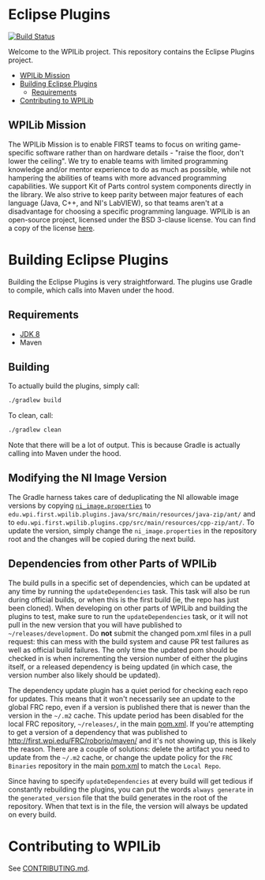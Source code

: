 # Eclipse Plugins

[![Build Status](https://travis-ci.org/wpilibsuite/EclipsePlugins.svg?branch=master)](https://travis-ci.org/wpilibsuite/EclipsePlugins)

Welcome to the WPILib project. This repository contains the Eclipse Plugins project.

- [WPILib Mission](#wpilib-mission)
- [Building Eclipse Plugins](#building-eclipse-plugins)
    - [Requirements](#requirements)
- [Contributing to WPILib](#contributing-to-wpilib)

## WPILib Mission

The WPILib Mission is to enable FIRST teams to focus on writing game-specific software rather than on hardware details - "raise the floor, don't lower the ceiling". We try to enable teams with limited programming knowledge and/or mentor experience to do as much as possible, while not hampering the abilities of teams with more advanced programming capabilities. We support Kit of Parts control system components directly in the library. We also strive to keep parity between major features of each language (Java, C++, and NI's LabVIEW), so that teams aren't at a disadvantage for choosing a specific programming language. WPILib is an open-source project, licensed under the BSD 3-clause license. You can find a copy of the license [here](license.txt).

# Building Eclipse Plugins

Building the Eclipse Plugins is very straightforward. The plugins use Gradle to compile, which calls into Maven under the hood.

## Requirements
- [JDK 8](http://www.oracle.com/technetwork/java/javase/downloads/index.html)
- Maven

## Building

To actually build the plugins, simply call:

```bash
./gradlew build
```

To clean, call:

```bash
./gradlew clean
```

Note that there will be a lot of output. This is because Gradle is actually calling into Maven under the hood.

## Modifying the NI Image Version

The Gradle harness takes care of deduplicating the NI allowable image versions by copying [`ni_image.properties`](ni_image.properties) to `edu.wpi.first.wpilib.plugins.java/src/main/resources/java-zip/ant/` and to `edu.wpi.first.wpilib.plugins.cpp/src/main/resources/cpp-zip/ant/`. To update the version, simply change the `ni_image.properties` in the repository root and the changes will be copied during the next build.

## Dependencies from other Parts of WPILib

The build pulls in a specific set of dependencies, which can be updated at any time by running the `updateDependencies` task. This task will also be run during official builds, or when this is the first build (ie, the repo has just been cloned). When developing on other parts of WPILib and building the plugins to test, make sure to run the `updateDependencies` task, or it will not pull in the new version that you will have published to `~/releases/development`. Do **not** submit the changed pom.xml files in a pull request: this can mess with the build system and cause PR test failures as well as official build failures. The only time the updated pom should be checked in is when incrementing the version number of either the plugins itself, or a released dependency is being updated (in which case, the version number also likely should be updated).

The dependency update plugin has a quiet period for checking each repo for updates. This means that it won't necessarily see an update to the global FRC repo, even if a version is published there that is newer than the version in the `~/.m2` cache. This update period has been disabled for the local FRC repository, `~/releases/`, in the main [pom.xml](pom.xml). If you're attempting to get a version of a dependency that was published to http://first.wpi.edu/FRC/roborio/maven/ and it's not showing up, this is likely the reason. There are a couple of solutions: delete the artifact you need to update from the `~/.m2` cache, or change the update policy for the `FRC Binaries` repository in the main [pom.xml](pom.xml) to match the `Local Repo`.

Since having to specify `updateDependencies` at every build will get tedious if constantly rebuilding the plugins, you can put the words `always generate` in the `generated_version` file that the build generates in the root of the repository. When that text is in the file, the version will always be updated on every build.

# Contributing to WPILib

See [CONTRIBUTING.md](CONTRIBUTING.md).

